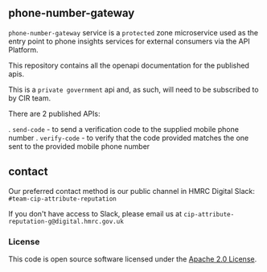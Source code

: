 phone-number-gateway
--------------------

`phone-number-gateway` service is a `protected` zone microservice used as the entry point to phone insights services for external consumers via the API Platform.

This repository contains all the openapi documentation for the published apis.

This is a `private government` api and, as such, will need to be subscribed to by CIR team. 

There are 2 published APIs:

. `send-code` - to send a verification code to the supplied mobile phone number
. `verify-code` - to verify that the code provided matches the one sent to the provided mobile phone number

contact
-------

Our preferred contact method is our public channel in HMRC Digital Slack: `#team-cip-attribute-reputation`

If you don't have access to Slack, please email us at `cip-attribute-reputation-g@digital.hmrc.gov.uk`

### License

This code is open source software licensed under the [Apache 2.0 License]("http://www.apache.org/licenses/LICENSE-2.0.html").
